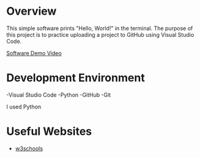 # Overview

This simple software prints "Hello, World!" in the terminal. The purpose of this project is to practice uploading a project to GitHub using Visual Studio Code.


[Software Demo Video](https://www.loom.com/share/e7b4bd2686c84cadbfd7d31d9f11c50f?sid=5bc74e63-7dd6-4066-aac3-f3e75e6a209d)

# Development Environment

-Visual Studio Code
-Python
-GitHub
-Git

I used Python
# Useful Websites
* [w3schools](https://www.w3schools.com/python/ref_func_print.asp)